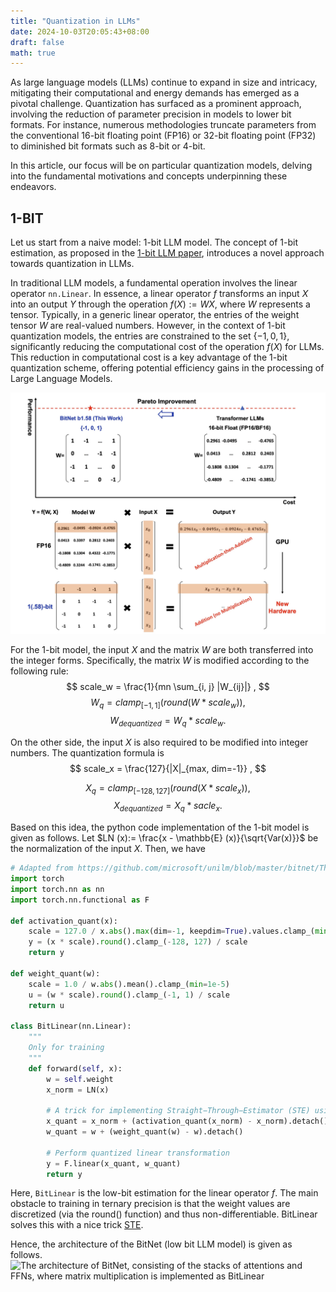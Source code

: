```yaml
---
title: "Quantization in LLMs"
date: 2024-10-03T20:05:43+08:00
draft: false
math: true
---
```


As large language models (LLMs) continue to expand in size and intricacy, mitigating their computational and energy demands has emerged as a pivotal challenge. Quantization has surfaced as a prominent approach, involving the reduction of parameter precision in models to lower bit formats. For instance, numerous methodologies truncate parameters from the conventional 16-bit floating point (FP16) or 32-bit floating point (FP32) to diminished bit formats such as 8-bit or 4-bit.

In this article, our focus will be on particular quantization models, delving into the fundamental motivations and concepts underpinning these endeavors.

## 1-BIT

Let us start from a naive model: 1-bit LLM model. The concept of 1-bit estimation, as proposed in the [1-bit LLM paper](https://arxiv.org/pdf/2310.11453), introduces a novel approach towards quantization in LLMs.

In traditional LLM models, a fundamental operation involves the linear operator `nn.Linear`. In essence, a linear operator $f$ transforms an input $X$ into an output $Y$ through the operation $f(X) := WX$, where $W$ represents a tensor. Typically, in a generic linear operator, the entries of the weight tensor $W$ are real-valued numbers. However, in the context of 1-bit quantization models, the entries are constrained to the set $\{ -1, 0, 1 \}$, significantly reducing the computational cost of the operation $f(X)$ for LLMs. This reduction in computational cost is a key advantage of the 1-bit quantization scheme, offering potential efficiency gains in the processing of Large Language Models.

![1-bit quantization linear operator vs FP16 linear operator](https://github.com/sherlockdace/sherlockdace.github.io/blob/main/content/imgs/llm_quant/llm_quant_1.jpg?raw=true)

For the 1-bit model, the input $X$ and the matrix $W$ are both transferred into the integer forms. Specifically, the matrix $W$ is modified according to the following rule:
$$
scale_w = \frac{1}{mn \sum_{i, j} |W_{ij}|} ,
$$
$$
W_q = clamp_{[-1, 1]} (round(W * scale_w)),
$$
$$
W_{dequantized} = W_q * scale_w.
$$

On the other side, the input $X$ is also required to be modified into integer numbers. The quantization formula is 
$$
scale_x = \frac{127}{|X|_{max, dim=-1}} ,
$$

$$
X_q = clamp_{[-128, 127]} (round (X * scale_x)),
$$
$$
X_{dequantized} = X_q * sacle_x.
$$

Based on this idea, the python code implementation of the 1-bit model is given as follows.
Let $LN (x):= \frac{x - \mathbb{E} (x)}{\sqrt{Var(x)}}$ be the normalization of the input $X$.
Then, we have 
```python
# Adapted from https://github.com/microsoft/unilm/blob/master/bitnet/The-Era-of-1-bit-LLMs__Training_Tips_Code_FAQ.pdf
import torch
import torch.nn as nn 
import torch.nn.functional as F

def activation_quant(x):
    scale = 127.0 / x.abs().max(dim=-1, keepdim=True).values.clamp_(min=1e-5)
    y = (x * scale).round().clamp_(-128, 127) / scale
    return y
 
def weight_quant(w):
    scale = 1.0 / w.abs().mean().clamp_(min=1e-5)
    u = (w * scale).round().clamp_(-1, 1) / scale
    return u

class BitLinear(nn.Linear):
    """
    Only for training
    """
    def forward(self, x):
        w = self.weight
        x_norm = LN(x)
        
        # A trick for implementing Straight−Through−Estimator (STE) using detach()
        x_quant = x_norm + (activation_quant(x_norm) - x_norm).detach()
        w_quant = w + (weight_quant(w) - w).detach()
        
        # Perform quantized linear transformation
        y = F.linear(x_quant, w_quant)
        return y
```

Here, `BitLinear` is the low-bit estimation for the linear operator $f$. The main obstacle to training in ternary precision is that the weight values are discretized (via the round() function) and thus non-differentiable. BitLinear solves this with a nice trick [STE](https://arxiv.org/abs/1903.05662).

Hence, the architecture of the BitNet (low bit LLM model) is given as follows. 
![The architecture of BitNet, consisting of the
stacks of attentions and FFNs, where matrix multiplication is implemented as `BitLinear`](https://github.com/sherlockdace/sherlockdace.github.io/blob/main/content/imgs/llm_quant/llm_quant_2.jpg?raw=true)